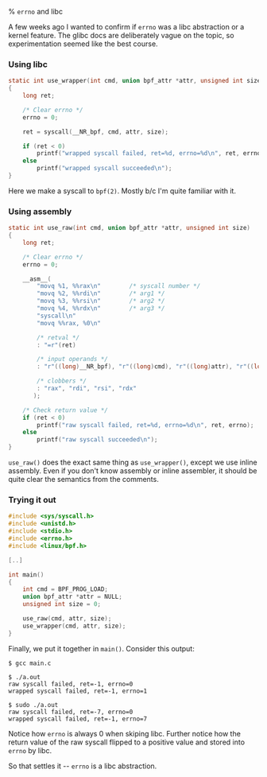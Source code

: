 % `errno` and libc

A few weeks ago I wanted to confirm if `errno` was a libc abstraction or a
kernel feature. The glibc docs are deliberately vague on the topic, so
experimentation seemed like the best course.

### Using libc

```c
static int use_wrapper(int cmd, union bpf_attr *attr, unsigned int size)
{
	long ret;

	/* Clear errno */
	errno = 0;

	ret = syscall(__NR_bpf, cmd, attr, size);

	if (ret < 0)
		printf("wrapped syscall failed, ret=%d, errno=%d\n", ret, errno);
	else
		printf("wrapped syscall succeeded\n");
}
```

Here we make a syscall to `bpf(2)`. Mostly b/c I'm quite familiar with it.

### Using assembly

```c
static int use_raw(int cmd, union bpf_attr *attr, unsigned int size)
{
	long ret;

	/* Clear errno */
	errno = 0;

	__asm__(
		"movq %1, %%rax\n"        /* syscall number */
		"movq %2, %%rdi\n"        /* arg1 */
		"movq %3, %%rsi\n"        /* arg2 */
		"movq %4, %%rdx\n"        /* arg3 */
		"syscall\n"
		"movq %%rax, %0\n"

		/* retval */
		: "=r"(ret)

		/* input operands */
		: "r"((long)__NR_bpf), "r"((long)cmd), "r"((long)attr), "r"((long)size)

		/* clobbers */
		: "rax", "rdi", "rsi", "rdx"
       );

	/* Check return value */
	if (ret < 0)
		printf("raw syscall failed, ret=%d, errno=%d\n", ret, errno);
	else
		printf("raw syscall succeeded\n");
}
```

`use_raw()` does the exact same thing as `use_wrapper()`, except we use inline
assembly. Even if you don't know assembly or inline assembler, it should be
quite clear the semantics from the comments.

### Trying it out

```c
#include <sys/syscall.h>
#include <unistd.h>
#include <stdio.h>
#include <errno.h>
#include <linux/bpf.h>

[..]

int main()
{
	int cmd = BPF_PROG_LOAD;
	union bpf_attr *attr = NULL;
	unsigned int size = 0;

	use_raw(cmd, attr, size);
	use_wrapper(cmd, attr, size);
}
```

Finally, we put it together in `main()`. Consider this output:

```
$ gcc main.c

$ ./a.out
raw syscall failed, ret=-1, errno=0
wrapped syscall failed, ret=-1, errno=1

$ sudo ./a.out
raw syscall failed, ret=-7, errno=0
wrapped syscall failed, ret=-1, errno=7
```

Notice how `errno` is always 0 when skiping libc. Further notice how the return
value of the raw syscall flipped to a positive value and stored into `errno` by
libc.

So that settles it -- `errno` is a libc abstraction.
